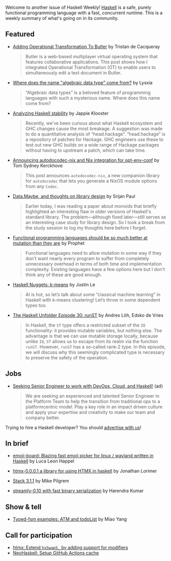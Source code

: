 Welcome to another issue of Haskell Weekly!
[Haskell](https://www.haskell.org) is a safe, purely functional programming language with a fast, concurrent runtime.
This is a weekly summary of what's going on in its community.

## Featured

- [Adding Operational Transformation To Butler](https://tristancacqueray.github.io/blog/butler-ot) by Tristan de Cacqueray
  > Butler is a web-based multiplayer virtual operating system that features collaborative applications. This post shows how I integrated Operational Transformation (OT) to enable users to simultaneously edit a text document in Butler.
  
- [Where does the name "algebraic data type" come from?](https://blog.poisson.chat/posts/2024-07-26-adt-history.html) by Lysxia
  > “Algebraic data types” is a beloved feature of programming languages with such a mysterious name. Where does this name come from?

- [Analyzing Haskell stability](https://jappie.me/analyzing-haskell-stability.html) by Jappie Klooster
  > Recently, we’ve been curious about what Haskell ecosystem and GHC changes cause the most breakage. A suggestion was made to do a quantitative analysis of “head.hackage”. “head.hackage” is a repository of patches for Hackage. GHC engineers use these to test out new GHC builds on a wide range of Hackage packages without having to upstream a patch, which can take time.
  
- [Announcing autodocodec-nix and Nix integration for opt-env-conf](https://cs-syd.eu/posts/2024-07-29-announcing-autodocodec-nix) by Tom Sydney Kerckhove
  > This post announces `autodocodec-nix`, a new companion library for `autodocodec` that lets you generate a NixOS module options from any `Codec`.
  
- [Data.Maybe, and thoughts on library design](https://injuly.in/blog/monoid-maybe/) by Srijan Paul
  > Earlier today, I was reading a paper about monoids that briefly highlighted an interesting flaw in older versions of Haskell's standard library. The problem—although fixed later—still serves as an interesting case study for library design. So I took a break from the study session to log my thoughts here before I forget.
  
- [Functional programming languages should be so much better at mutation than they are](https://cohost.org/prophet/post/7083950-functional-programmi) by Prophet
  > Functional languages need to allow mutation in some way if they don't want nearly every program to suffer from completely unnecessary overhead in terms of both time and implementation complexity. Existing languages have a few options here but I don't think any of these are good enough.
  
- [Haskell Nuggets: k-means](https://blog.jle.im/entry/haskell-nuggets-kmeans.html) by Justin Le
  > AI is hot, so let’s talk about some “classical machine learning” in Haskell with k-means clustering! Let’s throw in some dependent types too.
  
- [The Haskell Unfolder Episode 30: runST](https://well-typed.com/blog/2024/07/haskell-unfolder-episode-30-runST/) by Andres Löh, Edsko de Vries
  > In Haskell, the `ST` type offers a restricted subset of the `IO` functionality: it provides mutable variables, but nothing else. The advantage is that we can use mutable storage locally, because unlike `IO`, `ST` allows us to escape from its realm via the function `runST`. However, `runST` has a so-called rank-2 type. In this episode, we will discuss why this seemingly complicated type is necessary to preserve the safety of the operation.

## Jobs

- [Seeking Senior Engineer to work with DevOps, Cloud, and Haskell!](https://smrtr.io/mrR8B) (ad)
  > We are seeking an experienced and talented Senior Engineer in the Platform Team to help the transition from traditional ops to a platformcentric model. Play a key role in an impact driven culture and apply your expertise and creativity to make our team and company better.

Trying to hire a Haskell developer?
You should [advertise with us](https://haskellweekly.news/advertising.html)!

## In brief

- [emoji-board: Blazing fast emoji picker for linux / wayland written in Haskell](https://github.com/Quoteme/emoji-board) by Luca Leon Happel

- [htmx-0.0.0.1 a library for using HTMX in haskell](https://www.reddit.com/r/haskell/comments/1egnq8e/ann_htmx0001_a_library_for_using_htmx_in_haskell/) by Jonathan Lorimer

- [Stack 3.1.1](https://discourse.haskell.org/t/ann-stack-3-1-1/10044) by Mike Pilgrem

- [streamly-0.10 with fast binary serialization](https://discourse.haskell.org/t/ann-streamly-0-10-with-fast-binary-serialization/10049) by Harendra Kumar

## Show & tell

- [Typed-fsm examples: ATM and todoList](https://discourse.haskell.org/t/typed-fsm-example-atm/10037/2) by Miao Yang

## Call for participation

- [htmx: Extend `hxSwapS_` by adding support for modifiers](https://github.com/JonathanLorimer/htmx/issues/1)
- [NeoHaskell: Setup GitHub Actions cache](https://github.com/neohaskell/NeoHaskell/issues/99)
